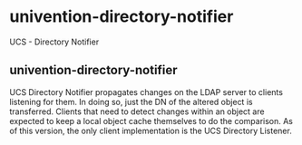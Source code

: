 # univention-directory-notifier
UCS - Directory Notifier

## univention-directory-notifier
UCS Directory Notifier propagates changes on the LDAP server to clients listening for them. In doing so, just the DN of the altered object is transferred. Clients that need to detect changes within an object are expected to keep a local object cache themselves to do the comparison. As of this version, the only client implementation is the UCS Directory Listener.
